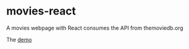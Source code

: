 # movies-react
A movies webpage with React
consumes the API from themoviedb.org

The [demo](https://nafuent.github.io/movies-react/)
